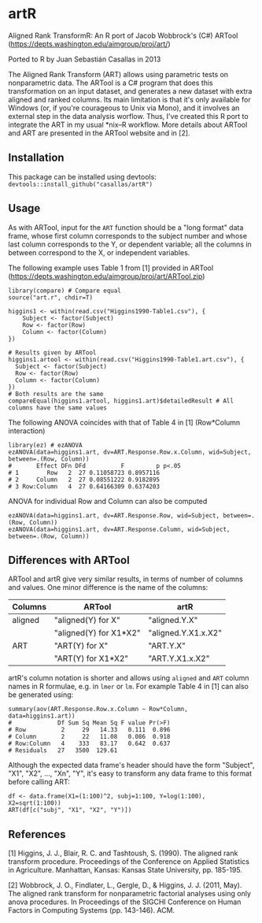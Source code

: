 artR
====

Aligned Rank TransformR: An R port of Jacob Wobbrock's (C#) ARTool (https://depts.washington.edu/aimgroup/proj/art/)

Ported to R by Juan Sebastián Casallas in 2013

The Aligned Rank Transform (ART) allows using parametric tests on nonparametric data.
The ARTool is a C# program that does this transformation on an input dataset, and generates 
a new dataset with extra aligned and ranked columns. Its main limitation is that it's only
available for Windows (or, if you're courageous to Unix via Mono), and it involves an external
step in the data analysis worflow. Thus, I've created this R port to integrate the ART in my usual
*nix–R workflow. More details about ARTool and ART are presented in the ARTool website and in [2].

Installation
------------

This package can be installed using devtools: `devtools::install_github("casallas/artR")`

Usage
-----
As with ARTool, input for the `ART` function should be a "long format" data frame, whose first column
corresponds to the subject number and whose last column corresponds to the Y, or dependent variable;
all the columns in between correspond to the X, or independent variables.

The following example uses Table 1 from [1] provided in ARTool (https://depts.washington.edu/aimgroup/proj/art/ARTool.zip)
```
library(compare) # Compare equal
source("art.r", chdir=T)

higgins1 <- within(read.csv("Higgins1990-Table1.csv"), {
	Subject <- factor(Subject)
	Row <- factor(Row)
	Column <- factor(Column)
})

# Results given by ARTool
higgins1.artool <- within(read.csv("Higgins1990-Table1.art.csv"), {
  Subject <- factor(Subject)
  Row <- factor(Row)
  Column <- factor(Column)
})
# Both results are the same
compareEqual(higgins1.artool, higgins1.art)$detailedResult # All columns have the same values
```

The following ANOVA coincides with that of Table 4 in [1] (Row*Column interaction)
```
library(ez) # ezANOVA
ezANOVA(data=higgins1.art, dv=ART.Response.Row.x.Column, wid=Subject, between=.(Row, Column))
#       Effect DFn DFd          F         p p<.05
# 1        Row   2  27 0.11058723 0.8957116      
# 2     Column   2  27 0.08551222 0.9182895      
# 3 Row:Column   4  27 0.64166309 0.6374203      
```

ANOVA for individual Row and Column can also be computed
```
ezANOVA(data=higgins1.art, dv=ART.Response.Row, wid=Subject, between=.(Row, Column))
ezANOVA(data=higgins1.art, dv=ART.Response.Column, wid=Subject, between=.(Row, Column))
```

Differences with ARTool
-----------------------

ARTool and artR give very similar results, in terms of number of columns and values.
One minor difference is the name of the columns:

Columns |ARTool                |artR
--------|----------------------|-------------
aligned |"aligned(Y) for X"    |"aligned.Y.X"
        |"aligned(Y) for X1*X2"|"aligned.Y.X1.x.X2"
ART     |"ART(Y) for X"        |"ART.Y.X"
        |"ART(Y) for X1*X2"    |"ART.Y.X1.x.X2"

artR's column notation is shorter and allows using `aligned` and `ART` column names in R formulae, e.g. in `lmer` or `lm`.
For example Table 4 in [1] can also be generated using:
```
summary(aov(ART.Response.Row.x.Column ~ Row*Column, data=higgins1.art))
#             Df Sum Sq Mean Sq F value Pr(>F)
# Row          2     29   14.33   0.111  0.896
# Column       2     22   11.08   0.086  0.918
# Row:Column   4    333   83.17   0.642  0.637
# Residuals   27   3500  129.61
```

Although the expected data frame's header should have the form "Subject", "X1", "X2", ..., "Xn", "Y", it's easy
to transform any data frame to this format before calling ART:
```
df <- data.frame(X1=(1:100)^2, subj=1:100, Y=log(1:100), X2=sqrt(1:100))
ART(df[c("subj", "X1", "X2", "Y")])
```

References
----------

[1] Higgins, J. J., Blair, R. C. and Tashtoush, S. (1990). The aligned rank transform procedure. Proceedings of the Conference on Applied Statistics in Agriculture. Manhattan, Kansas: Kansas State University, pp. 185-195.

[2] Wobbrock, J. O., Findlater, L., Gergle, D., & Higgins, J. J. (2011, May). The aligned rank transform for nonparametric factorial analyses using only anova procedures. In Proceedings of the SIGCHI Conference on Human Factors in Computing Systems (pp. 143-146). ACM.
